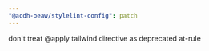 ```yaml
---
"@acdh-oeaw/stylelint-config": patch
---
```


don't treat @apply tailwind directive as deprecated at-rule
